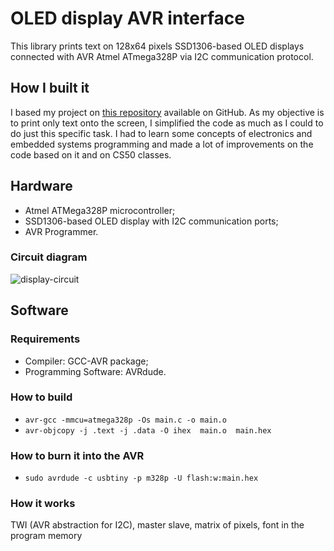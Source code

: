 # OLED display AVR interface

This library prints text on 128x64 pixels SSD1306-based OLED displays connected with AVR Atmel ATmega328P via I2C communication protocol.

## How I built it
I based my project on [this repository](https://github.com/efthymios-ks/AVR-SSD1306) available on GitHub. 
As my objective is to print only text onto the screen, I simplified the code as much as I could to do just this specific task. I had to learn some concepts of electronics and embedded systems programming and made a lot of improvements on the code based on it and on CS50 classes. 

## Hardware
- Atmel ATMega328P microcontroller;
- SSD1306-based OLED display with I2C communication ports;
- AVR Programmer.

### Circuit diagram 
![display-circuit](https://github.com/ruanymaia/weather-station/blob/main/display-circuit.png)

## Software

### Requirements
- Compiler: GCC-AVR package;
- Programming Software: AVRdude.

### How to build
- `avr-gcc -mmcu=atmega328p -Os main.c -o main.o`
- `avr-objcopy -j .text -j .data -O ihex  main.o  main.hex`

### How to burn it into the AVR
- `sudo avrdude -c usbtiny -p m328p -U flash:w:main.hex`

### How it works

TWI (AVR abstraction for I2C), master slave, matrix of pixels, font in the program memory 